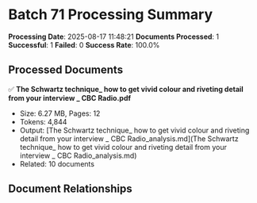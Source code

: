 # Batch 71 Processing Summary

**Processing Date**: 2025-08-17 11:48:21
**Documents Processed**: 1
**Successful**: 1
**Failed**: 0
**Success Rate**: 100.0%

## Processed Documents

✅ **The Schwartz technique_ how to get vivid colour and riveting detail from your interview _ CBC Radio.pdf**
   - Size: 6.27 MB, Pages: 12
   - Tokens: 4,844
   - Output: [The Schwartz technique_ how to get vivid colour and riveting detail from your interview _ CBC Radio_analysis.md](The Schwartz technique_ how to get vivid colour and riveting detail from your interview _ CBC Radio_analysis.md)
   - Related: 10 documents

## Document Relationships
